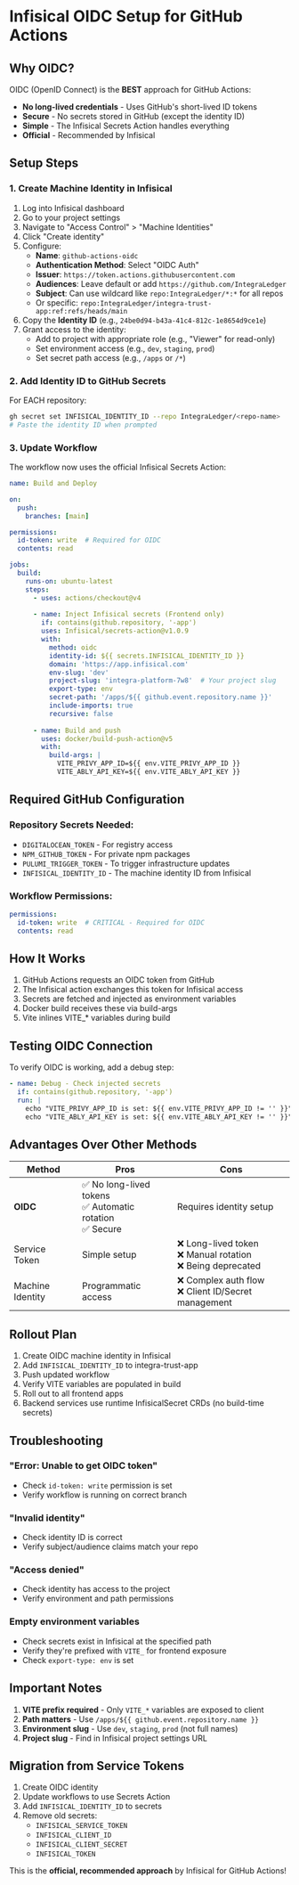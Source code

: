 # Infisical OIDC Setup for GitHub Actions

## Why OIDC?

OIDC (OpenID Connect) is the **BEST** approach for GitHub Actions:
- **No long-lived credentials** - Uses GitHub's short-lived ID tokens
- **Secure** - No secrets stored in GitHub (except the identity ID)
- **Simple** - The Infisical Secrets Action handles everything
- **Official** - Recommended by Infisical

## Setup Steps

### 1. Create Machine Identity in Infisical

1. Log into Infisical dashboard
2. Go to your project settings
3. Navigate to "Access Control" > "Machine Identities"
4. Click "Create identity"
5. Configure:
   - **Name**: `github-actions-oidc`
   - **Authentication Method**: Select "OIDC Auth"
   - **Issuer**: `https://token.actions.githubusercontent.com`
   - **Audiences**: Leave default or add `https://github.com/IntegraLedger`
   - **Subject**: Can use wildcard like `repo:IntegraLedger/*:*` for all repos
   - Or specific: `repo:IntegraLedger/integra-trust-app:ref:refs/heads/main`
6. Copy the **Identity ID** (e.g., `24be0d94-b43a-41c4-812c-1e8654d9ce1e`)
7. Grant access to the identity:
   - Add to project with appropriate role (e.g., "Viewer" for read-only)
   - Set environment access (e.g., `dev`, `staging`, `prod`)
   - Set secret path access (e.g., `/apps` or `/*`)

### 2. Add Identity ID to GitHub Secrets

For EACH repository:

```bash
gh secret set INFISICAL_IDENTITY_ID --repo IntegraLedger/<repo-name>
# Paste the identity ID when prompted
```

### 3. Update Workflow

The workflow now uses the official Infisical Secrets Action:

```yaml
name: Build and Deploy

on:
  push:
    branches: [main]

permissions:
  id-token: write  # Required for OIDC
  contents: read

jobs:
  build:
    runs-on: ubuntu-latest
    steps:
      - uses: actions/checkout@v4
      
      - name: Inject Infisical secrets (Frontend only)
        if: contains(github.repository, '-app')
        uses: Infisical/secrets-action@v1.0.9
        with:
          method: oidc
          identity-id: ${{ secrets.INFISICAL_IDENTITY_ID }}
          domain: 'https://app.infisical.com'
          env-slug: 'dev'
          project-slug: 'integra-platform-7w8'  # Your project slug
          export-type: env
          secret-path: '/apps/${{ github.event.repository.name }}'
          include-imports: true
          recursive: false
      
      - name: Build and push
        uses: docker/build-push-action@v5
        with:
          build-args: |
            VITE_PRIVY_APP_ID=${{ env.VITE_PRIVY_APP_ID }}
            VITE_ABLY_API_KEY=${{ env.VITE_ABLY_API_KEY }}
```

## Required GitHub Configuration

### Repository Secrets Needed:
- `DIGITALOCEAN_TOKEN` - For registry access
- `NPM_GITHUB_TOKEN` - For private npm packages  
- `PULUMI_TRIGGER_TOKEN` - To trigger infrastructure updates
- `INFISICAL_IDENTITY_ID` - The machine identity ID from Infisical

### Workflow Permissions:
```yaml
permissions:
  id-token: write  # CRITICAL - Required for OIDC
  contents: read
```

## How It Works

1. GitHub Actions requests an OIDC token from GitHub
2. The Infisical action exchanges this token for Infisical access
3. Secrets are fetched and injected as environment variables
4. Docker build receives these via build-args
5. Vite inlines VITE_* variables during build

## Testing OIDC Connection

To verify OIDC is working, add a debug step:

```yaml
- name: Debug - Check injected secrets
  if: contains(github.repository, '-app')
  run: |
    echo "VITE_PRIVY_APP_ID is set: ${{ env.VITE_PRIVY_APP_ID != '' }}"
    echo "VITE_ABLY_API_KEY is set: ${{ env.VITE_ABLY_API_KEY != '' }}"
```

## Advantages Over Other Methods

| Method | Pros | Cons |
|--------|------|------|
| **OIDC** | ✅ No long-lived tokens<br>✅ Automatic rotation<br>✅ Secure | Requires identity setup |
| Service Token | Simple setup | ❌ Long-lived token<br>❌ Manual rotation<br>❌ Being deprecated |
| Machine Identity | Programmatic access | ❌ Complex auth flow<br>❌ Client ID/Secret management |

## Rollout Plan

1. Create OIDC machine identity in Infisical
2. Add `INFISICAL_IDENTITY_ID` to integra-trust-app
3. Push updated workflow
4. Verify VITE variables are populated in build
5. Roll out to all frontend apps
6. Backend services use runtime InfisicalSecret CRDs (no build-time secrets)

## Troubleshooting

### "Error: Unable to get OIDC token"
- Check `id-token: write` permission is set
- Verify workflow is running on correct branch

### "Invalid identity"
- Check identity ID is correct
- Verify subject/audience claims match your repo

### "Access denied"
- Check identity has access to the project
- Verify environment and path permissions

### Empty environment variables
- Check secrets exist in Infisical at the specified path
- Verify they're prefixed with `VITE_` for frontend exposure
- Check `export-type: env` is set

## Important Notes

1. **VITE prefix required** - Only `VITE_*` variables are exposed to client
2. **Path matters** - Use `/apps/${{ github.event.repository.name }}`
3. **Environment slug** - Use `dev`, `staging`, `prod` (not full names)
4. **Project slug** - Find in Infisical project settings URL

## Migration from Service Tokens

1. Create OIDC identity
2. Update workflows to use Secrets Action
3. Add `INFISICAL_IDENTITY_ID` to secrets
4. Remove old secrets:
   - `INFISICAL_SERVICE_TOKEN`
   - `INFISICAL_CLIENT_ID`
   - `INFISICAL_CLIENT_SECRET`
   - `INFISICAL_TOKEN`

This is the **official, recommended approach** by Infisical for GitHub Actions!